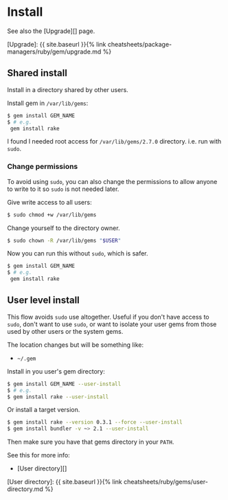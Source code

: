 # Install

See also the [Upgrade][] page.

[Upgrade]: {{ site.baseurl }}{% link cheatsheets/package-managers/ruby/gem/upgrade.md %}


## Shared install

Install in a directory shared by other users.

Install gem in `/var/lib/gems`:

```sh
$ gem install GEM_NAME
$ # e.g.
 gem install rake
```

I found I needed root access for `/var/lib/gems/2.7.0` directory. i.e. run with `sudo`.

### Change permissions 

To avoid using `sudo`, you can also change the permissions to allow anyone to write to it so `sudo` is not needed later.

Give write access to all users:

```sh
$ sudo chmod +w /var/lib/gems
```

Change yourself to the directory owner.

```sh
$ sudo chown -R /var/lib/gems "$USER"
```

Now you can run this without `sudo`, which is safer.

```sh
$ gem install GEM_NAME
$ # e.g.
 gem install rake
```


## User level install

This flow avoids `sudo` use altogether. Useful if you don't have access to `sudo`, don't want to use `sudo`, or want to isolate your user gems from those used by other users or the system gems.

The location changes but will be something like:

- `~/.gem`

Install in you user's gem directory:

```sh
$ gem install GEM_NAME --user-install
$ # e.g.
$ gem install rake --user-install
```

Or install a target version.

```sh
$ gem install rake --version 0.3.1 --force --user-install
$ gem install bundler -v ~> 2.1 --user-install
```

Then make sure you have that gems directory in your `PATH`.

See this for more info:

- [User directory][]

[User directory]: {{ site.baseurl }}{% link cheatsheets/ruby/gems/user-directory.md %}
